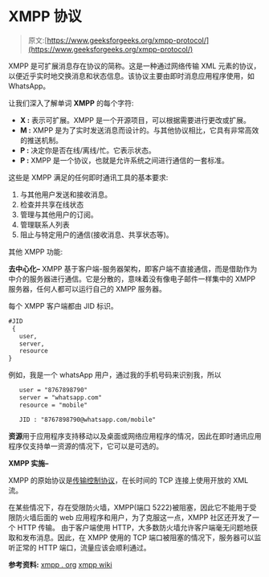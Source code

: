 # XMPP 协议

> 原文:[https://www.geeksforgeeks.org/xmpp-protocol/](https://www.geeksforgeeks.org/xmpp-protocol/)

XMPP 是可扩展消息存在协议的简称。这是一种通过网络传输 XML 元素的协议，以便近乎实时地交换消息和状态信息。该协议主要由即时消息应用程序使用，如 WhatsApp。

让我们深入了解单词 **XMPP** 的每个字符:

*   **X :** 表示可扩展。XMPP 是一个开源项目，可以根据需要进行更改或扩展。
*   **M :** XMPP 是为了实时发送消息而设计的。与其他协议相比，它具有非常高效的推送机制。
*   **P :** 决定你是否在线/离线/忙。它表示状态。
*   **P :** XMPP 是一个协议，也就是允许系统之间进行通信的一套标准。

这些是 XMPP 满足的任何即时通讯工具的基本要求:

1.  与其他用户发送和接收消息。
2.  检查并共享在线状态
3.  管理与其他用户的订阅。
4.  管理联系人列表
5.  阻止与特定用户的通信(接收消息、共享状态等)。

其他 XMPP 功能:

**去中心化–**
XMPP 基于客户端-服务器架构，即客户端不直接通信，而是借助作为中介的服务器进行通信。它是分散的，意味着没有像电子邮件一样集中的 XMPP 服务器，任何人都可以运行自己的 XMPP 服务器。

每个 XMPP 客户端都由 JID 标识。

```html
#JID
 {
   user,
   server,
   resource
}

```

例如，我是一个 whatsApp 用户，通过我的手机号码来识别我，所以

```html
   user = "8767898790"
   server = "whatsapp.com"
   resource = "mobile"

   JID : "8767898790@whatsapp.com/mobile"

```

**资源**用于应用程序支持移动以及桌面或网络应用程序的情况，因此在即时通讯应用程序仅支持单一资源的情况下，它可以是可选的。

**XMPP 实施–**

XMPP 的原始协议是[传输控制协议](https://www.geeksforgeeks.org/computer-network-tcpip-model/)，在长时间的 TCP 连接上使用开放的 XML 流。

在某些情况下，存在受限防火墙，XMPP(端口 5222)被阻塞，因此它不能用于受限防火墙后面的 web 应用程序和用户，为了克服这一点，XMPP 社区还开发了一个 HTTP 传输。
由于客户端使用 HTTP，大多数防火墙允许客户端毫无问题地获取和发布消息。因此，在 XMPP 使用的 TCP 端口被阻塞的情况下，服务器可以监听正常的 HTTP 端口，流量应该会顺利通过。

**参考资料:**
[xmpp . org](https://xmpp.org/rfcs/rfc3921.html)
[xmpp wiki](https://en.wikipedia.org/wiki/XMPP)
